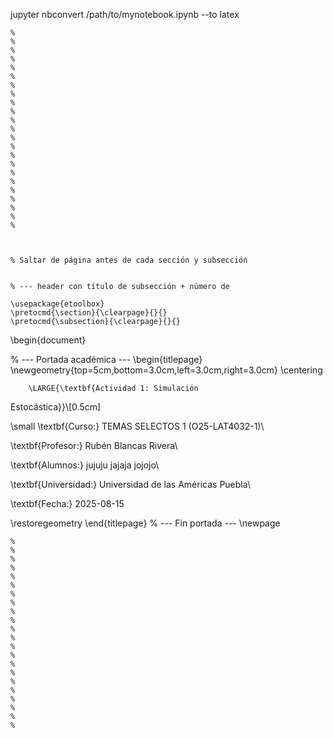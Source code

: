 jupyter nbconvert /path/to/mynotebook.ipynb --to latex


    %
    %
    %
    %
    %
    %
    %
    %
    %
    %
    %
    %
    %
    %
    %
    %
    %
    %
    %
    %
    %
    %
    %



    % Saltar de página antes de cada sección y subsección


    % --- header con título de subsección + número de 

    \usepackage{etoolbox}
    \pretocmd{\section}{\clearpage}{}{}
    \pretocmd{\subsection}{\clearpage}{}{}
    
    

\begin{document}
    
    

% --- Portada académica ---
\begin{titlepage}
\newgeometry{top=5cm,bottom=3.0cm,left=3.0cm,right=3.0cm}
\centering

        \LARGE{\textbf{Actividad 1: Simulación
Estocástica}}\\[0.5cm]

\small
\textbf{Curso:} TEMAS SELECTOS 1 (O25-LAT4032-1)\\

\textbf{Profesor:} Rubén Blancas Rivera\\

\textbf{Alumnos:} jujuju jajaja jojojo\\

\textbf{Universidad:} Universidad de las Américas Puebla\\

\textbf{Fecha:} 2025-08-15
    
\restoregeometry
\end{titlepage}
% --- Fin portada ---
\newpage



    %
    %
    %
    %
    %
    %
    %
    %
    %
    %
    %
    %
    %
    %
    %
    %
    %
    %
    %
    %
    %
    %